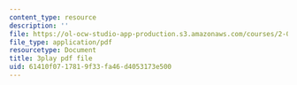 ```yaml
---
content_type: resource
description: ''
file: https://ol-ocw-studio-app-production.s3.amazonaws.com/courses/2-003sc-engineering-dynamics-fall-2011/61410f0717819f33fa46d4053173e500_GUvoVvXwoOQ.pdf
file_type: application/pdf
resourcetype: Document
title: 3play pdf file
uid: 61410f07-1781-9f33-fa46-d4053173e500
---
```

